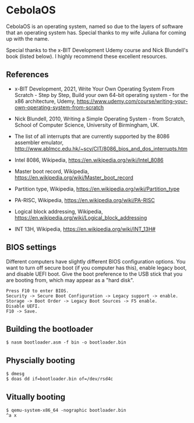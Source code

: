 <!--
Copyright (c) 2021 Logan Ryan McLintock

Permission to use, copy, modify, and distribute this software for any
purpose with or without fee is hereby granted, provided that the above
copyright notice and this permission notice appear in all copies.

THE SOFTWARE IS PROVIDED "AS IS" AND THE AUTHOR DISCLAIMS ALL WARRANTIES
WITH REGARD TO THIS SOFTWARE INCLUDING ALL IMPLIED WARRANTIES OF
MERCHANTABILITY AND FITNESS. IN NO EVENT SHALL THE AUTHOR BE LIABLE FOR
ANY SPECIAL, DIRECT, INDIRECT, OR CONSEQUENTIAL DAMAGES OR ANY DAMAGES
WHATSOEVER RESULTING FROM LOSS OF USE, DATA OR PROFITS, WHETHER IN AN
ACTION OF CONTRACT, NEGLIGENCE OR OTHER TORTIOUS ACTION, ARISING OUT OF
OR IN CONNECTION WITH THE USE OR PERFORMANCE OF THIS SOFTWARE.

-->
CebolaOS
========

CebolaOS is an operating system, named so due to the layers of
software that an operating system has. Special thanks to my wife Juliana
for coming up with the name.

Special thanks to the x-BIT Development Udemy course and Nick Blundell's book (listed below).
I highly recommend these excellent resources.

References
----------

* x-BIT Development, 2021, Write Your Own Operating System From Scratch - Step by Step,
  Build your own 64-bit operating system - for the x86 architecture, Udemy,
  https://www.udemy.com/course/writing-your-own-operating-system-from-scratch

* Nick Blundell, 2010, Writing a Simple Operating System - from Scratch,
  School of Computer Science, University of Birmingham, UK.

* The list of all interrupts that are currently supported by the 8086 assembler
  emulator, http://www.ablmcc.edu.hk/~scy/CIT/8086_bios_and_dos_interrupts.htm

* Intel 8086, Wikipedia, https://en.wikipedia.org/wiki/Intel_8086

* Master boot record, Wikipedia,
  https://en.wikipedia.org/wiki/Master_boot_record

* Partition type, Wikipedia,
  https://en.wikipedia.org/wiki/Partition_type

* PA-RISC, Wikipedia, https://en.wikipedia.org/wiki/PA-RISC

* Logical block addressing, Wikipedia,
  https://en.wikipedia.org/wiki/Logical_block_addressing

* INT 13H, Wikipedia, https://en.wikipedia.org/wiki/INT_13H#


BIOS settings
-------------

Different computers have slightly different BIOS configuration options.
You want to turn off secure boot (if you computer has this), enable
legacy boot, and disable UEFI boot. Give the boot preference to the
USB stick that you are booting from, which may appear as a "hard disk".

```
Press F10 to enter BIOS.
Security -> Secure Boot Configuration -> Legacy support -> enable.
Storage -> Boot Order -> Legacy Boot Sources -> F5 enable.
Disable UEFI.
F10 -> Save.
```

Building the bootloader
-----------------------
```
$ nasm bootloader.asm -f bin -o bootloader.bin
```

Physcially booting
------------------
```
$ dmesg
$ doas dd if=bootloader.bin of=/dev/rsd4c
```

Vitually booting
----------------
```
$ qemu-system-x86_64 -nographic bootloader.bin
^a x
```
